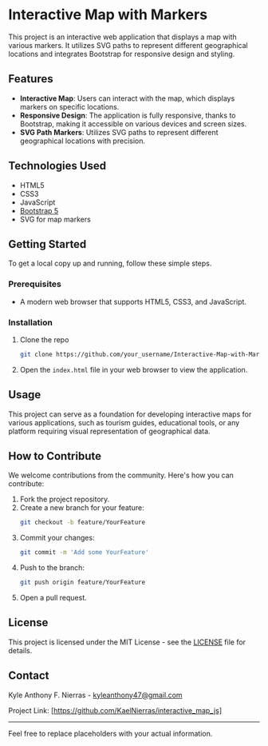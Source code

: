 # Interactive Map with Markers

This project is an interactive web application that displays a map with various markers. It utilizes SVG paths to represent different geographical locations and integrates Bootstrap for responsive design and styling.

## Features

- **Interactive Map**: Users can interact with the map, which displays markers on specific locations.
- **Responsive Design**: The application is fully responsive, thanks to Bootstrap, making it accessible on various devices and screen sizes.
- **SVG Path Markers**: Utilizes SVG paths to represent different geographical locations with precision.

## Technologies Used

- HTML5
- CSS3
- JavaScript
- [Bootstrap 5](https://getbootstrap.com/)
- SVG for map markers

## Getting Started

To get a local copy up and running, follow these simple steps.

### Prerequisites

- A modern web browser that supports HTML5, CSS3, and JavaScript.

### Installation

1. Clone the repo
   ```sh
   git clone https://github.com/your_username/Interactive-Map-with-Markers.git
   ```
2. Open the `index.html` file in your web browser to view the application.

## Usage

This project can serve as a foundation for developing interactive maps for various applications, such as tourism guides, educational tools, or any platform requiring visual representation of geographical data.

## How to Contribute

We welcome contributions from the community. Here's how you can contribute:

1. Fork the project repository.
2. Create a new branch for your feature:
   ```sh
   git checkout -b feature/YourFeature
   ```
3. Commit your changes:
   ```sh
   git commit -m 'Add some YourFeature'
   ```
4. Push to the branch:
   ```sh
   git push origin feature/YourFeature
   ```
5. Open a pull request.

## License

This project is licensed under the MIT License - see the [LICENSE](LICENSE) file for details.

## Contact

Kyle Anthony F. Nierras - kyleanthony47@gmail.com

Project Link: [https://github.com/KaelNierras/interactive_map_js]

---

Feel free to replace placeholders with your actual information.
